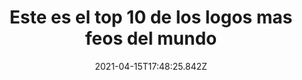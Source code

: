 ---
title: "Este es el top 10 de los logos mas feos del mundo "
date: 2021-04-15T17:48:25.842Z
featuredimage: /assets/0610.png
categoria: Random
tags:
  - "#Top10"
  - "#Logos"
  - "#Peor"
short-description: Este es el top 10 de los peores logos que han existido en la
  historia de la humanidad
mk1: >+
  ### 10.

  #### Un buen logo para un 

  ![611](/assets/611.jpg "611")

  Restaurante de pollo<br/>
  Seguramente el diseñador lo diseñó con la mejor de las intenciones. El gallo, las siglas del logo... Pero lo que no tuvo en cuenta fue la lectura erótica que mucha gente iba a dar al logotipo.

  ### 9.

  #### Va a marcar pero otro tipo de cosa 

  ![612](/assets/612.png "612")

  Marca de moda<br/>

  Este es uno de los clásicos en los ranking de peores logotipos del mundo. No sabemos la intencionalidad que hubo detrás de su diseño, pero definitivamente la marca italiana no se ha hecho famosa por su ropa, sino por la insinuación sexual de su logo.
mk2: >+
  ### 8.

  #### Ya no entendi es de acampar o de ¿?

  ![613](/assets/613.jpg "613")

  Material Outdoor<br/>
  En este caso el nombre ya no deja indiferente. Y el logotipo termina de rematar la marca, que lejos de parece una empresa de material de acampada, parece una empresa que vende Viagras.

  ### 7.

  #### Esas sencillas letras lo pueden cambiar todo 

  ![614](/assets/614.jpg "614")

  Restaurante de pizzas<br/>
  Hemos visto antes cuán peligroso puede ser jugar con la d y la b para crear un logotipo. Sobre todo si sobre ellas se pretende añadir cualquier cosa que da pie a todo tipo de interpretaciones sexuales.
mk3: >+
  ### 6.

  #### ¿Perdón?

  ![615](/assets/615.jpg "615")

  Restaurante de Sushi<br/>
  Este también lleva años en boca de muchos. Y es que los negativos pueden dar mucho juego. Y en ese caso cambiar por completo el mensaje que se quiere transmitir, ya que donde unos ven una casa y un sol, otros ven un palo bajo la parte trasera del cuerpo.

  ### 5.

  #### Hecho por Mamá

  ![616](/assets/616.jpg "616")

  Pastelería<br/>
  Este sería un gran logotipo si no fuera porque lejos de parecer una mujer frente a un horno, parece que le están ardiendo las partes íntimas a "mamá".
mk4: >+
  ### 4.

  #### Como cambian las generaciones 

  ![617](/assets/617.jpg "617")

  Empresa de salchichas<br/>
  Quizás en 1917 este logotipo con el señor comiendo salchichas era muy atractivo para sus clientes potenciales. Pero en el 2019 la ilustración es un tanto revulsiva ¿no crees?

  ### 3.

  #### Un extracto de 

  ![619](/assets/619.png "619")

  Jarabe de arce directamente del grifo<br/>
  Quitar la corona del jarabe de arce a Canadá nunca iba a ser fácil, pero el contorno del estado de Vermont —que se parece demasiado a una piernas y la parte trasera de una persona— aparentemente orinando en un cubo probablemente no sea la manera más elegante de hacerlo.
mk5: >+
  ### 2.

  #### Ni pienses en traducirlo 

  ![620](/assets/0620.jpg "620")

  Kidsexchange<br/>

  Otro gran ejemplo de lo que supone no tomarse el tiempo para verificar completamente un trabajo antes de enviarlo. Kids Exchange puede ser una cosa encantadora, pero combinarlo junto ... no tanto. 
  Y es que la falta de separación entre palabras permite leer (en inglés) algo como "cambio de sexo infantil".

  ### 1.

  #### Enserio ni 5 minutos?

  ![0621](/assets/0621.jpeg "0621")

  Felipe Angeles <br/>

  Es el más reciente y por obvias razones es el que se lleva el top 1 del peor logo del mundo, 
  a primera vista resalta que en este logo no se tomaron ni 5 minutos en hacerlo, en todo tipo de medio se han soltado las burlas del logo de Santa Lucía
---